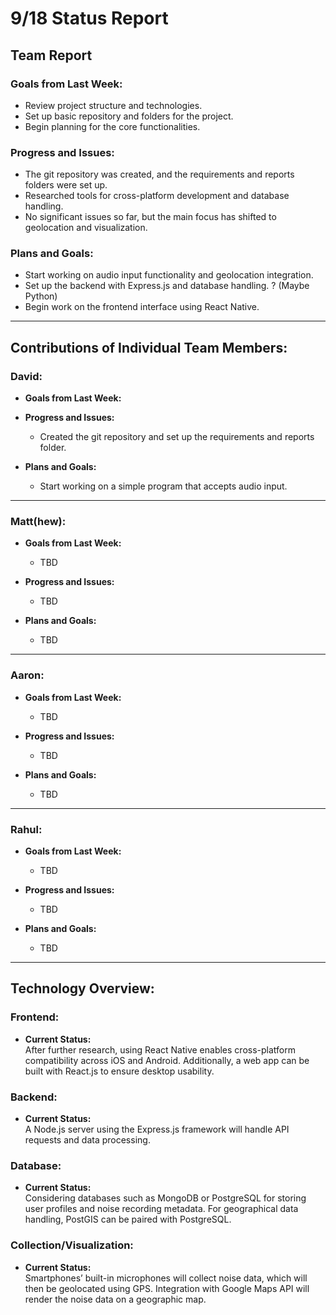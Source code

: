 # 9/18 Status Report

## Team Report

### Goals from Last Week:
- Review project structure and technologies.
- Set up basic repository and folders for the project.
- Begin planning for the core functionalities.

### Progress and Issues:
- The git repository was created, and the requirements and reports folders were set up.
- Researched tools for cross-platform development and database handling.
- No significant issues so far, but the main focus has shifted to geolocation and visualization.

### Plans and Goals:
- Start working on audio input functionality and geolocation integration.
- Set up the backend with Express.js and database handling. ? (Maybe Python)
- Begin work on the frontend interface using React Native.

---

## Contributions of Individual Team Members:

### David:
  - **Goals from Last Week:**
  
  - **Progress and Issues:**
    - Created the git repository and set up the requirements and reports folder.
  
  - **Plans and Goals:**
    - Start working on a simple program that accepts audio input.

---

### Matt(hew):
  - **Goals from Last Week:** 
    - TBD
  
  - **Progress and Issues:** 
    - TBD
  
  - **Plans and Goals:**
    - TBD

---

### Aaron:
  - **Goals from Last Week:** 
    - TBD
  
  - **Progress and Issues:** 
    - TBD
  
  - **Plans and Goals:**
    - TBD

---

### Rahul:
  - **Goals from Last Week:** 
    - TBD
  
  - **Progress and Issues:** 
    - TBD
  
  - **Plans and Goals:**
    - TBD

---

## Technology Overview:

### Frontend:
- **Current Status:**  
  After further research, using React Native enables cross-platform compatibility across iOS and Android. Additionally, a web app can be built with React.js to ensure desktop usability.

### Backend:
- **Current Status:**  
  A Node.js server using the Express.js framework will handle API requests and data processing.

### Database:
- **Current Status:**  
  Considering databases such as MongoDB or PostgreSQL for storing user profiles and noise recording metadata. For geographical data handling, PostGIS can be paired with PostgreSQL.

### Collection/Visualization:
- **Current Status:**  
  Smartphones’ built-in microphones will collect noise data, which will then be geolocated using GPS. Integration with Google Maps API will render the noise data on a geographic map.
